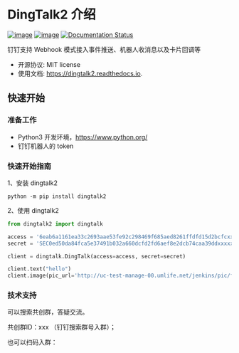# DingTalk2 介绍

[![image](https://img.shields.io/pypi/v/dingtalk2.svg)](https://pypi.python.org/pypi/dingtalk2)
[![image](https://img.shields.io/travis/bopo/dingtalk2.svg)](https://travis-ci.com/bopo/dingtalk2)
[![Documentation Status](https://readthedocs.org/projects/dingtalk2/badge/?version=latest)](https://dingtalk2.readthedocs.io/en/latest/?version=latest)

钉钉支持 Webhook 模式接入事件推送、机器人收消息以及卡片回调等

-   开源协议: MIT license
-   使用文档: <https://dingtalk2.readthedocs.io>.

## 快速开始

### 准备工作

* Python3 开发环境，https://www.python.org/
* 钉钉机器人的 token

### 快速开始指南

1、安装 dingtalk2

```Shell
python -m pip install dingtalk2
```

2、使用 dingtalk2

```python
from dingtalk2 import dingtalk

access = '6eab6a1161ea33c2693aae53fe92c298469f685aed8261ffdfd15d2bcfcxxxxxxx'
secret = 'SEC0ed50da84fca5e37491b032a660dcfd2fd6aef8e2dcb74caa39ddxxxxxxxxxx'

client = dingtalk.DingTalk(access=access, secret=secret)

client.text("hello")
client.image(pic_url='http://uc-test-manage-00.umlife.net/jenkins/pic/flake8.png')

```


### 技术支持

可以搜索共创群，答疑交流。

共创群ID：xxx （钉钉搜索群号入群）；

也可以扫码入群：


